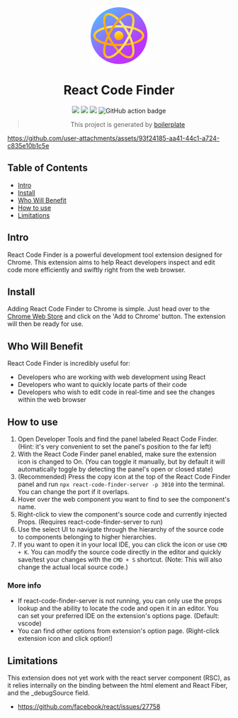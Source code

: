 <div align="center">
<img src="chrome-extension/public/icon-128.png" alt="logo"/>
<h1> React Code Finder</h1>

![](https://img.shields.io/badge/React-61DAFB?style=flat-square&logo=react&logoColor=black)
![](https://img.shields.io/badge/Typescript-3178C6?style=flat-square&logo=typescript&logoColor=white)
![](https://badges.aleen42.com/src/vitejs.svg)
![GitHub action badge](https://github.com/Jonghakseo/react-code-finder-extension/actions/workflows/build-zip.yml/badge.svg)


> This project is generated by [boilerplate](https://github.com/Jonghakseo/chrome-extension-boilerplate-react-vite) 

</div>

https://github.com/user-attachments/assets/93f24185-aa41-44c1-a724-c835e10b1c5e

## Table of Contents

- [Intro](#intro)
- [Install](#install)
- [Who Will Benefit](#who-will-benefit)
- [How to use](#how-to-use)
- [Limitations](#limitations)

## Intro <a name="intro"></a>
React Code Finder is a powerful development tool extension designed for Chrome. This extension aims to help React developers inspect and edit code more efficiently and swiftly right from the web browser.


## Install <a name="install"></a>
Adding React Code Finder to Chrome is simple. Just head over to the [Chrome Web Store](https://chromewebstore.google.com/detail/react-code-finder/bbidpgoneibefablhfcnaennjkfbflmk) and click on the 'Add to Chrome' button. The extension will then be ready for use.


## Who Will Benefit <a name="who-will-benefit"></a>
React Code Finder is incredibly useful for:
- Developers who are working with web development using React
- Developers who want to quickly locate parts of their code
- Developers who wish to edit code in real-time and see the changes within the web browser


## How to use <a name="how-to-use"></a>

1. Open Developer Tools and find the panel labeled React Code Finder. (Hint: it's very convenient to set the panel's position to the far left)
2. With the React Code Finder panel enabled, make sure the extension icon is changed to On. (You can toggle it manually, but by default it will automatically toggle by detecting the panel's open or closed state)
3. (Recommended) Press the copy icon at the top of the React Code Finder panel and run `npx react-code-finder-server -p 3010` into the terminal. You can change the port if it overlaps.
3. Hover over the web component you want to find to see the component's name. 
4. Right-click to view the component's source code and currently injected Props. (Requires react-code-finder-server to run)
5. Use the select UI to navigate through the hierarchy of the source code to components belonging to higher hierarchies.
6. If you want to open it in your local IDE, you can click the icon or use `CMD + K`. You can modify the source code directly in the editor and quickly save/test your changes with the `CMD + S` shortcut. (Note: This will also change the actual local source code.)

### More info

- If react-code-finder-server is not running, you can only use the props lookup and the ability to locate the code and open it in an editor. You can set your preferred IDE on the extension's options page. (Default: vscode)
- You can find other options from extension's option page. (Right-click extension icon and click option!)

## Limitations <a name="limitations"></a>

This extension does not yet work with the react server component (RSC), as it relies internally on the binding between the html element and React Fiber, and the _debugSource field.

- https://github.com/facebook/react/issues/27758

